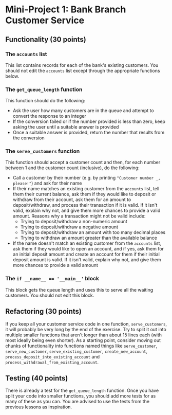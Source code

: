 # Mini-Project 1: Bank Branch Customer Service

## Functionality (30 points)

### The `accounts` list
This list contains records for each of the bank's existing customers. You should not edit the `accounts` list except through the appropriate functions below.

### The `get_queue_length` function
This function should do the following:
- Ask the user how many customers are in the queue and attempt to convert the response to an integer
- If the conversion failed or if the number provided is less than zero, keep asking the user until a suitable answer is provided
- Once a suitable answer is provided, return the number that results from the conversion

### The `serve_customers` function
This function should accept a customer count and then, for each number between 1 and the customer count (inclusive), do the following:
- Call a customer by their number (e.g. by printing `"Customer number _, please!"`) and ask for their name
- If their name matches an existing customer from the `accounts` list, tell them their current balance, ask them if they would like to deposit or withdraw from their account, ask them for an amount to deposit/withdraw, and process their transaction if it is valid. If it isn't valid, explain why not, and give them more chances to provide a valid amount. Reasons why a transaction might not be valid include:
  - Trying to deposit/withdraw a non-numeric amount
  - Trying to deposit/withdraw a negative amount
  - Trying to deposit/withdraw an amount with too many decimal places
  - Trying to withdraw an amount greater than the available balance
- If the name doesn't match an existing customer from the `accounts` list, ask them if they would like to open an account, and if yes, ask them for an initial deposit amount and create an account for them if their initial deposit amount is valid. If it isn't valid, explain why not, and give them more chances to provide a valid amount

### The `if __name__ == '__main__'` block
This block gets the queue length and uses this to serve all the waiting customers. You should not edit this block.

## Refactoring (30 points)
If you keep all your customer service code in one function, `serve_customers`, it will probably be very long by the end of the exercise. Try to split it out into multiple smaller functions that aren't longer than about 15 lines each (with most ideally being even shorter). As a starting point, consider moving out chunks of functionality into functions named things like `serve_customer`, `serve_new_customer`, `serve_existing_customer`, `create_new_account`, `process_deposit_into_existing_account` and `process_withdrawal_from_existing_account`.

## Testing (40 points)
There is already a test for the `get_queue_length` function. Once you have split your code into smaller functions, you should add more tests for as many of these as you can. You are advised to use the tests from the previous lessons as inspiration.
